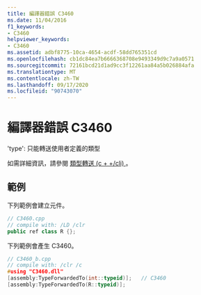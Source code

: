 ```yaml
---
title: 編譯器錯誤 C3460
ms.date: 11/04/2016
f1_keywords:
- C3460
helpviewer_keywords:
- C3460
ms.assetid: adbf8775-10ca-4654-acdf-58dd765351cd
ms.openlocfilehash: cb1dc84ea7b6666368708e9493349d9c7a9a0571
ms.sourcegitcommit: 72161bcd21d1ad9cc3f12261aa84a5b026884afa
ms.translationtype: MT
ms.contentlocale: zh-TW
ms.lasthandoff: 09/17/2020
ms.locfileid: "90743070"
---
```

# <a name="compiler-error-c3460"></a>編譯器錯誤 C3460

'type': 只能轉送使用者定義的類型

如需詳細資訊，請參閱 [類型轉送 (c + +/cli) ](../../extensions/type-forwarding-cpp-cli.md)。

## <a name="examples"></a>範例

下列範例會建立元件。

```cpp
// C3460.cpp
// compile with: /LD /clr
public ref class R {};
```

下列範例會產生 C3460。

```cpp
// C3460_b.cpp
// compile with: /clr /c
#using "C3460.dll"
[assembly:TypeForwardedTo(int::typeid)];   // C3460
[assembly:TypeForwardedTo(R::typeid)];
```
